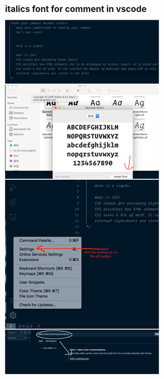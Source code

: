 # italics font for comment in vscode 
<img src="Image/Simple.png" alt="simple">
<img src="Image/installFont.png" alt="installFont">
<img src="Image/setting.png" alt="setting">
<img src="Image/setting1.png" alt="setting1">


